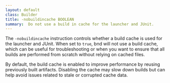 ```yaml
---
layout: default
class: Builder
title: -nobuildincache BOOLEAN   
summary:  Do not use a build in cache for the launcher and JUnit. 
---
```


The `-nobuildincache` instruction controls whether a build cache is used for the launcher and JUnit. When set to `true`, bnd will not use a build cache, which can be useful for troubleshooting or when you want to ensure that all builds are performed from scratch without relying on cached files.

By default, the build cache is enabled to improve performance by reusing previously built artifacts. Disabling the cache may slow down builds but can help avoid issues related to stale or corrupted cache data.
